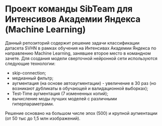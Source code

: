 # Проект команды SibTeam для Интенсивов Академии Яндекса (Machine Learning)
Данный репозиторий содержит решение задачи классификации датасета SVHN в рамках обучения на Интенсивах Академии Яндекса по направлению Machine Learning, занявшее второе место в командном зачете.
Для создания модели сверточной нейронной сети используются следующие технологии:
* skip-connection;
* медианный фильтр;
* аугментация (на основе автоаугментации) - увеличение в 30 раз (но возникают дубликаты в обучающей и валидационной выборках);
* Test-Time аугментация (7 измененных копий);
* вычисление моды лучших моделей с различными гиперпараметрами.

Решение основано на большом числе эпох (500) и крупной аугментации (от 50 тыс до 1,5 млн изображений).
